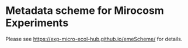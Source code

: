 Metadata scheme for Mirocosm Experiments
================

<!-- README.md is generated from README.Rmd. Please edit that file -->

Please see <https://exp-micro-ecol-hub.github.io/emeScheme/> for
details.
